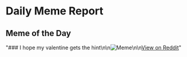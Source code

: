 # Daily Meme Report

## Meme of the Day
"### I hope my valentine gets the hint\n\n![Meme](https://i.redd.it/pyzhoxa8f1je1.png)\n\n[View on Reddit](https://redd.it/1ip3632)"
